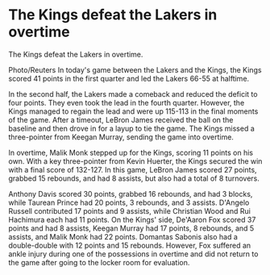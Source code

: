 #  The Kings defeat the Lakers in overtime 
  The Kings defeat the Lakers in overtime.

 Photo/Reuters
 In today's game between the Lakers and the Kings, the Kings scored 41 points in the first quarter and led the Lakers 66-55 at halftime.

 In the second half, the Lakers made a comeback and reduced the deficit to four points. They even took the lead in the fourth quarter. However, the Kings managed to regain the lead and were up 115-113 in the final moments of the game. After a timeout, LeBron James received the ball on the baseline and then drove in for a layup to tie the game. The Kings missed a three-pointer from Keegan Murray, sending the game into overtime.

 In overtime, Malik Monk stepped up for the Kings, scoring 11 points on his own. With a key three-pointer from Kevin Huerter, the Kings secured the win with a final score of 132-127. In this game, LeBron James scored 27 points, grabbed 15 rebounds, and had 8 assists, but also had a total of 8 turnovers.

 Anthony Davis scored 30 points, grabbed 16 rebounds, and had 3 blocks, while Taurean Prince had 20 points, 3 rebounds, and 3 assists. D'Angelo Russell contributed 17 points and 9 assists, while Christian Wood and Rui Hachimura each had 11 points. On the Kings' side, De'Aaron Fox scored 37 points and had 8 assists, Keegan Murray had 17 points, 8 rebounds, and 5 assists, and Malik Monk had 22 points. Domantas Sabonis also had a double-double with 12 points and 15 rebounds. However, Fox suffered an ankle injury during one of the possessions in overtime and did not return to the game after going to the locker room for evaluation.